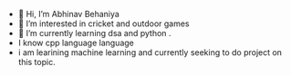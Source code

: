 - 👋 Hi, I’m Abhinav Behaniya
- 👀 I’m interested in cricket and outdoor games
- 🌱 I’m currently learning dsa and python .
-  I know cpp language language
-   i am learining machine learning and currently seeking to do project on this topic.
  



